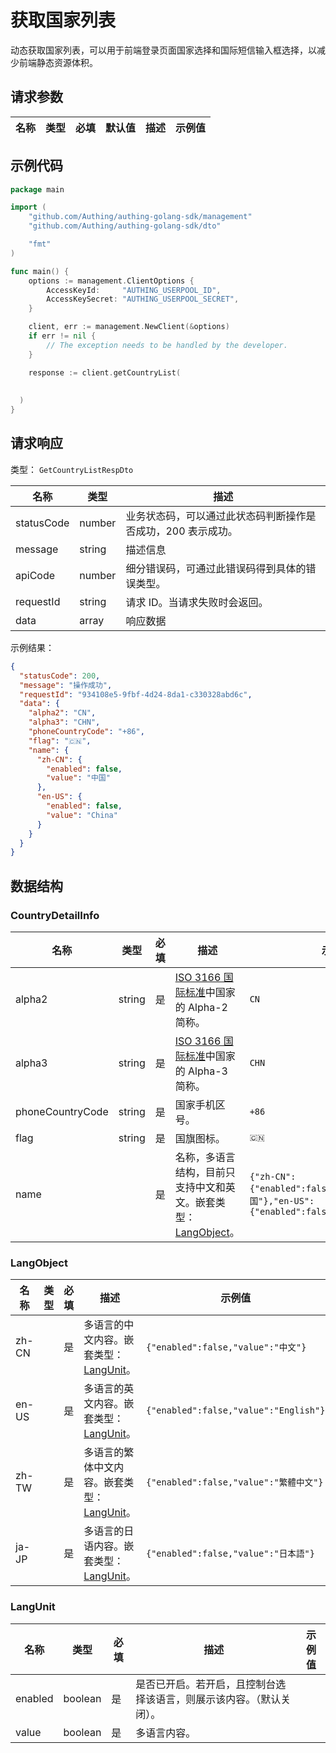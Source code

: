 # 获取国家列表

<!--
  警告⚠️：
  不要直接修改该文档，
  https://github.com/Authing/authing-docs-factory
  使用该项目进行生成
-->

<LastUpdated />

动态获取国家列表，可以用于前端登录页面国家选择和国际短信输入框选择，以减少前端静态资源体积。

## 请求参数

| 名称 | 类型 | 必填 | 默认值 | 描述 | 示例值 |
| ---- | ---- | ---- | ---- | ---- | ---- |


## 示例代码

```go
package main

import (
    "github.com/Authing/authing-golang-sdk/management"
    "github.com/Authing/authing-golang-sdk/dto"

    "fmt"
)

func main() {
    options := management.ClientOptions {
        AccessKeyId:     "AUTHING_USERPOOL_ID",
        AccessKeySecret: "AUTHING_USERPOOL_SECRET",
    }

    client, err := management.NewClient(&options)
    if err != nil {
        // The exception needs to be handled by the developer.
    }

    response := client.getCountryList(
    
    
  )
}
```



## 请求响应

类型： `GetCountryListRespDto`

| 名称 | 类型 | 描述 |
| ---- | ---- | ---- |
| statusCode | number | 业务状态码，可以通过此状态码判断操作是否成功，200 表示成功。 |
| message | string | 描述信息 |
| apiCode | number | 细分错误码，可通过此错误码得到具体的错误类型。 |
| requestId | string | 请求 ID。当请求失败时会返回。 |
| data | array | 响应数据 |



示例结果：

```json
{
  "statusCode": 200,
  "message": "操作成功",
  "requestId": "934108e5-9fbf-4d24-8da1-c330328abd6c",
  "data": {
    "alpha2": "CN",
    "alpha3": "CHN",
    "phoneCountryCode": "+86",
    "flag": "🇨🇳",
    "name": {
      "zh-CN": {
        "enabled": false,
        "value": "中国"
      },
      "en-US": {
        "enabled": false,
        "value": "China"
      }
    }
  }
}
```

## 数据结构


### <a id="CountryDetailInfo"></a> CountryDetailInfo

| 名称 | 类型 | 必填 | 描述 | 示例值 |
| ---- |  ---- | ---- | ---- | ---- |
| alpha2 | string | 是 | [ISO 3166 国际标准](https://www.iban.com/country-codes)中国家的 Alpha-2 简称。  |  `CN` |
| alpha3 | string | 是 | [ISO 3166 国际标准](https://www.iban.com/country-codes)中国家的 Alpha-3 简称。  |  `CHN` |
| phoneCountryCode | string | 是 | 国家手机区号。  |  `+86` |
| flag | string | 是 | 国旗图标。  |  `🇨🇳` |
| name |  | 是 | 名称，多语言结构，目前只支持中文和英文。嵌套类型：<a href="#LangObject">LangObject</a>。  |  `{"zh-CN":{"enabled":false,"value":"中国"},"en-US":{"enabled":false,"value":"China"}}` |


### <a id="LangObject"></a> LangObject

| 名称 | 类型 | 必填 | 描述 | 示例值 |
| ---- |  ---- | ---- | ---- | ---- |
| zh-CN |  | 是 | 多语言的中文内容。嵌套类型：<a href="#LangUnit">LangUnit</a>。  |  `{"enabled":false,"value":"中文"}` |
| en-US |  | 是 | 多语言的英文内容。嵌套类型：<a href="#LangUnit">LangUnit</a>。  |  `{"enabled":false,"value":"English"}` |
| zh-TW |  | 是 | 多语言的繁体中文内容。嵌套类型：<a href="#LangUnit">LangUnit</a>。  |  `{"enabled":false,"value":"繁體中文"}` |
| ja-JP |  | 是 | 多语言的日语内容。嵌套类型：<a href="#LangUnit">LangUnit</a>。  |  `{"enabled":false,"value":"日本語"}` |


### <a id="LangUnit"></a> LangUnit

| 名称 | 类型 | 必填 | 描述 | 示例值 |
| ---- |  ---- | ---- | ---- | ---- |
| enabled | boolean | 是 | 是否已开启。若开启，且控制台选择该语言，则展示该内容。（默认关闭）。  |  |
| value | boolean | 是 | 多语言内容。  |  |


